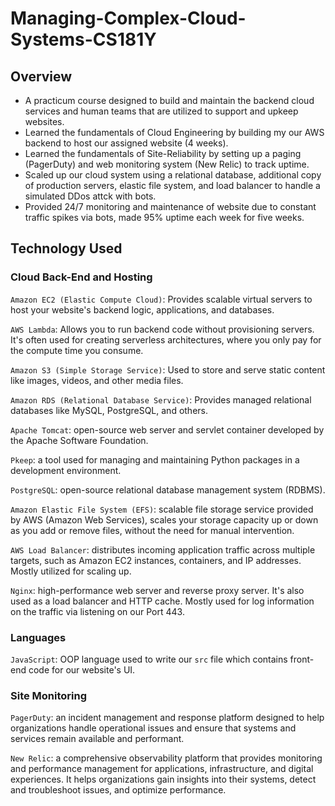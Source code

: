 # Managing-Complex-Cloud-Systems-CS181Y

## Overview
+ A practicum course designed to build and maintain the backend cloud services and human teams that are utilized to support and upkeep websites.
+ Learned the fundamentals of Cloud Engineering by building my our AWS backend to host our assigned website (4 weeks).
+ Learned the fundamentals of Site-Reliability by setting up a paging (PagerDuty) and web monitoring system (New Relic) to track uptime.
+ Scaled up our cloud system using a relational database, additional copy of production servers, elastic file system, and load balancer to handle a simulated DDos attck with bots.
+ Provided 24/7 monitoring and maintenance of website due to constant traffic spikes via bots, made 95% uptime each week for five weeks.

## Technology Used

### Cloud Back-End and Hosting

`Amazon EC2 (Elastic Compute Cloud)`: Provides scalable virtual servers to host your website's backend logic, applications, and databases.

`AWS Lambda`: Allows you to run backend code without provisioning servers. It's often used for creating serverless architectures, where you only pay for the compute time you consume.

`Amazon S3 (Simple Storage Service)`: Used to store and serve static content like images, videos, and other media files.

`Amazon RDS (Relational Database Service)`: Provides managed relational databases like MySQL, PostgreSQL, and others.

`Apache Tomcat`: open-source web server and servlet container developed by the Apache Software Foundation.

`Pkeep`: a tool used for managing and maintaining Python packages in a development environment.

`PostgreSQL`: open-source relational database management system (RDBMS).

`Amazon Elastic File System (EFS)`: scalable file storage service provided by AWS (Amazon Web Services),  scales your storage capacity up or down as you add or remove files, without the need for manual intervention.

`AWS Load Balancer`: distributes incoming application traffic across multiple targets, such as Amazon EC2 instances, containers, and IP addresses. Mostly utilized for scaling up.

`Nginx`: high-performance web server and reverse proxy server. It's also used as a load balancer and HTTP cache. Mostly used for log information on the traffic via listening on our Port 443.

### Languages

`JavaScript`: OOP language used to write our `src` file which contains front-end code for our website's UI.

### Site Monitoring

`PagerDuty`: an incident management and response platform designed to help organizations handle operational issues and ensure that systems and services remain available and performant. 

`New Relic`: a comprehensive observability platform that provides monitoring and performance management for applications, infrastructure, and digital experiences. It helps organizations gain insights into their systems, detect and troubleshoot issues, and optimize performance. 












